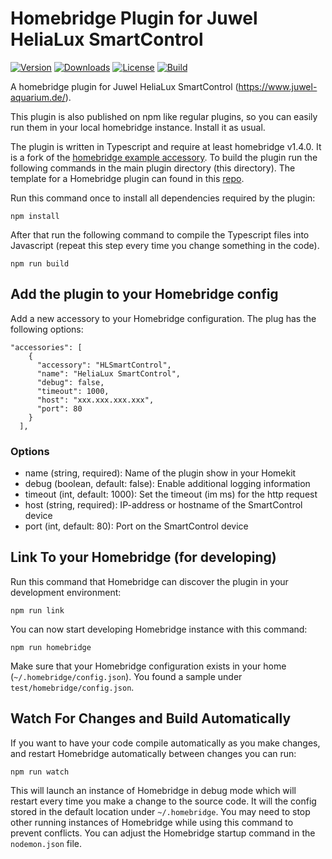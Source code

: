 # Homebridge Plugin for Juwel HeliaLux SmartControl

[![Version][version-image]][version-url]
[![Downloads][downloads-image]][downloads-url]
[![License][license-image]][license-url]
[![Build][build-image]][build-url]

A homebridge plugin for Juwel HeliaLux SmartControl (https://www.juwel-aquarium.de/).

This plugin is also published on npm like regular plugins, so you can easily run them in your
local homebridge instance. Install it as usual.

The plugin is written in Typescript and require at least homebridge v1.4.0. It is a fork of the
[homebridge example accessory](https://github.com/homebridge/homebridge-examples/tree/master/accessory-example-typescript).
To build the plugin run the following commands in the main plugin directory (this directory). The template for
a Homebridge plugin can found in this [repo](https://github.com/homebridge/homebridge-plugin-template).

Run this command once to install all dependencies required by the plugin:

    npm install

After that run the following command to compile the Typescript files into Javascript (repeat this step every time
you change something in the code).

    npm run build

## Add the plugin to your Homebridge config

Add a new accessory to your Homebridge configuration. The plug has the following options:

    "accessories": [
        {
          "accessory": "HLSmartControl",
          "name": "HeliaLux SmartControl",
          "debug": false,
          "timeout": 1000,
          "host": "xxx.xxx.xxx.xxx",
          "port": 80
        }
      ],

### Options

- name (string, required): Name of the plugin show in your Homekit
- debug (boolean, default: false): Enable additional logging information
- timeout (int, default: 1000): Set the timeout (im ms) for the http request
- host (string, required): IP-address or hostname of the SmartControl device
- port (int, default: 80): Port on the SmartControl device

## Link To your Homebridge (for developing)

Run this command that Homebridge can discover the plugin in your development environment:

    npm run link

You can now start developing Homebridge instance with this command:

    npm run homebridge

Make sure that your Homebridge configuration exists in your home (`~/.homebridge/config.json`). You found a sample
under `test/homebridge/config.json`.

## Watch For Changes and Build Automatically

If you want to have your code compile automatically as you make changes, and restart Homebridge automatically
between changes you can run:

    npm run watch

This will launch an instance of Homebridge in debug mode which will restart every time you make a change to
the source code. It will the config stored in the default location under `~/.homebridge`. You may need to stop
other running instances of Homebridge while using this command to prevent conflicts. You can adjust the
Homebridge startup command in the `nodemon.json` file.

<!-- Version -->

[version-image]: https://img.shields.io/npm/v/homebridge-hlsmartcontrol.svg?style=flat
[version-url]: https://www.npmjs.com/package/homebridge-hlsmartcontrol

<!-- Downloads -->

[downloads-image]: https://img.shields.io/npm/dm/homebridge-hlsmartcontrol.svg?style=flat
[downloads-url]: https://npmcharts.com/compare/homebridge-hlsmartcontrol?minimal=true

<!-- License -->

[license-image]: https://img.shields.io/badge/license-ISC-blue.svg?style=flat
[license-url]: LICENSE

<!-- Build -->

[build-image]: https://github.com/denisw160/homebridge-hlsmartcontrol/workflows/Build%20and%20Lint/badge.svg
[build-url]: https://github.com/denisw160/homebridge-hlsmartcontrol
